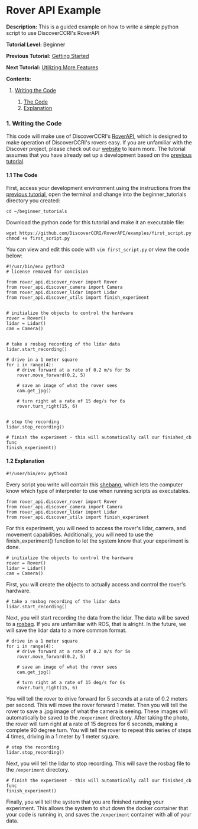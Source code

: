 # Rover API Example

**Description:** This is a guided example on how to write a simple python script to use DiscoverCCRI's RoverAPI

**Tutorial Level:** Beginner

**Previous Tutorial:** [Getting Started](examples/starting.md)

**Next Tutorial:** [Utilizing More Features](examples/example1.md)

**Contents:**
<ol type="1">
  <li><a href="examples/example0.md#1-writing-the-code">Writing the Code</a></li>
  <ol type="1">
    <li><a href="https://github.com/DiscoverCCRI/RoverAPI/examples#11-the-code">The Code</a></li>
    <li><a href="https://github.com/DiscoverCCRI/RoverAPI/examples#12-explanation">Explanation</a></li>
  </ol>
</ol>




### 1. Writing the Code

This code will make use of DiscoverCCRI's [RoverAPI](https://github.com/DiscoverCCRI/RoverAPI), which is designed to make operation of DiscoverCCRI's 
rovers easy. If you are unfamiliar with the Discover project, please check out our [website](https://discoverccri.org) to learn more. The tutorial 
assumes that you have already set up a development based on the [previous tutorial](examples/starting.md).

#### 1.1 The Code
First, access your development environment using the instructions from the [previous tutorial](examples/starting.md), open the terminal and 
change into the beginner_tutorials directory you created:
```
cd ~/beginner_tutorials
```

Download the python code for this tutorial and make it an executable file:
```
wget https://github.com/DiscoverCCRI/RoverAPI/examples/first_script.py
chmod +x first_script.py
```

You can view and edit this code with `vim first_script.py` or view the code below:
```
#!/usr/bin/env python3
# license removed for concision

from rover_api.discover_rover import Rover
from rover_api.discover_camera import Camera
from rover_api.discover_lidar import Lidar
from rover_api.discover_utils import finish_experiment


# initialize the objects to control the hardware
rover = Rover()
lidar = Lidar()
cam = Camera()


# take a rosbag recording of the lidar data
lidar.start_recording()

# drive in a 1 meter square
for i in range(4):
    # drive forward at a rate of 0.2 m/s for 5s
    rover.move_forward(0.2, 5)
    
    # save an image of what the rover sees
    cam.get_jpg()

    # turn right at a rate of 15 deg/s for 6s
    rover.turn_right(15, 6) 


# stop the recording
lidar.stop_recording()

# finish the experiment - this will automatically call our finished_cb func
finish_experiment()
```

#### 1.2 Explanation

```
#!/user/bin/env python3
```
Every script you write will contain this [shebang](https://en.wikipedia.org/wiki/Shebang_(Unix)), which lets the computer know which type of interpreter to 
use when running scripts as executables.

```
from rover_api.discover_rover import Rover
from rover_api.discover_camera import Camera
from rover_api.discover_lidar import Lidar
from rover_api.discover_utils import finish_experiment
```
For this experiment, you will need to access the rover's lidar, camera, and movement capabilities. Additionally, you will need to use the finish_experiment() 
function to let the system know that your experiment is done.

```
# initialize the objects to control the hardware
rover = Rover()
lidar = Lidar()
cam = Camera()
```
First, you will create the objects to actually access and control the rover's hardware.

```
# take a rosbag recording of the lidar data
lidar.start_recording()
```
Next, you will start recording the data from the lidar. The data will be saved to a [rosbag](http://wiki.ros.org/rosbag). If you are unfamiliar with ROS,
that is alright. In the future, we will save the lidar data to a more common format.

```
# drive in a 1 meter square
for i in range(4):
    # drive forward at a rate of 0.2 m/s for 5s
    rover.move_forward(0.2, 5)
    
    # save an image of what the rover sees
    cam.get_jpg()

    # turn right at a rate of 15 deg/s for 6s
    rover.turn_right(15, 6) 
```
You will tell the rover to drive forward for 5 seconds at a rate of 0.2 meters per second. This will move the rover forward 1 meter. 
Then you will tell the rover to save a .jpg image of what the camera is seeing. These images will automatically be saved to the `/experiment` directory. 
After taking the photo, the rover will turn right at a rate of 15 degrees for 6 seconds, making a complete 90 degree turn. 
You will tell the rover to repeat this series of steps 4 times, driving in a 1 meter by 1 meter square.

```
# stop the recording
lidar.stop_recording()
```
Next, you will tell the lidar to stop recording. This will save the rosbag file to the `/experiment` directory.

```
# finish the experiment - this will automatically call our finished_cb func
finish_experiment()
```
Finally, you will tell the system that you are finished running your experiment. This allows the system to shut down the docker container that your 
code is running in, and saves the `/experiment` container with all of your data.









